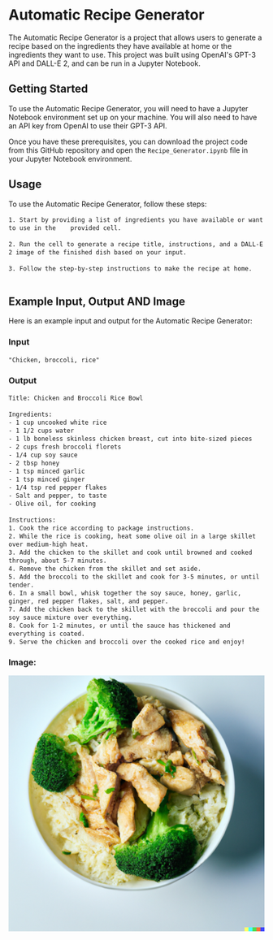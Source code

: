 # Automatic Recipe Generator

The Automatic Recipe Generator is a project that allows users to generate a recipe based on the ingredients they have available at home or the ingredients they want to use. This project was built using OpenAI's GPT-3 API and DALL-E 2, and can be run in a Jupyter Notebook.

## Getting Started

To use the Automatic Recipe Generator, you will need to have a Jupyter Notebook environment set up on your machine. You will also need to have an API key from OpenAI to use their GPT-3 API.

Once you have these prerequisites, you can download the project code from this GitHub repository and open the `Recipe_Generator.ipynb` file in your Jupyter Notebook environment.

## Usage

To use the Automatic Recipe Generator, follow these steps:

```
1. Start by providing a list of ingredients you have available or want to use in the    provided cell.

2. Run the cell to generate a recipe title, instructions, and a DALL-E 2 image of the finished dish based on your input.

3. Follow the step-by-step instructions to make the recipe at home.
  
```
  
## Example Input, Output AND Image

Here is an example input and output for the Automatic Recipe Generator:

### Input

``` 
"Chicken, broccoli, rice" 

```

### Output

```
Title: Chicken and Broccoli Rice Bowl

Ingredients:
- 1 cup uncooked white rice
- 1 1/2 cups water
- 1 lb boneless skinless chicken breast, cut into bite-sized pieces
- 2 cups fresh broccoli florets
- 1/4 cup soy sauce
- 2 tbsp honey
- 1 tsp minced garlic
- 1 tsp minced ginger
- 1/4 tsp red pepper flakes
- Salt and pepper, to taste
- Olive oil, for cooking

Instructions:
1. Cook the rice according to package instructions.
2. While the rice is cooking, heat some olive oil in a large skillet over medium-high heat.
3. Add the chicken to the skillet and cook until browned and cooked through, about 5-7 minutes.
4. Remove the chicken from the skillet and set aside.
5. Add the broccoli to the skillet and cook for 3-5 minutes, or until tender.
6. In a small bowl, whisk together the soy sauce, honey, garlic, ginger, red pepper flakes, salt, and pepper.
7. Add the chicken back to the skillet with the broccoli and pour the soy sauce mixture over everything.
8. Cook for 1-2 minutes, or until the sauce has thickened and everything is coated.
9. Serve the chicken and broccoli over the cooked rice and enjoy!

```

### Image: 

![Image of 'Chicken and Broccoli Rice Bowl' generated by DALL-E 2](https://github.com/hdksrma/OpenAI-DALL-E-Recipe-Generator/blob/main/Chicken%20and%20Broccoli%20Rice%20Bowl.png)

